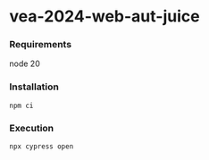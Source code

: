 # vea-2024-web-aut-juice
### Requirements
node 20
### Installation
```
npm ci
```

### Execution
```
npx cypress open
```
